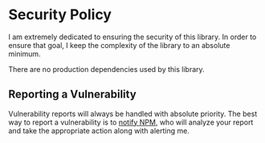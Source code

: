 # Security Policy

I am extremely dedicated to ensuring the security of this library. In order to
ensure that goal, I keep the complexity of the library to an absolute minimum.

There are no production dependencies used by this library.

## Reporting a Vulnerability

Vulnerability reports will always be handled with absolute priority. The best
way to report a vulnerability is to
[notify NPM](https://www.npmjs.com/advisories/report?package=unraw), who
will analyze your report and take the appropriate action along with alerting me.
